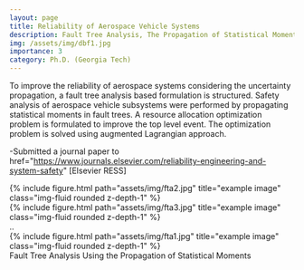 ```yaml
---
layout: page
title: Reliability of Aerospace Vehicle Systems
description: Fault Tree Analysis, The Propagation of Statistical Moments, Resource Allocation, Augmented Lagrangian  
img: /assets/img/dbf1.jpg
importance: 3
category: Ph.D. (Georgia Tech)
---
```


To improve the reliability of aerospace systems considering the uncertainty propagation, a fault tree analysis based formulation is structured. Safety analysis of aerospace vehicle subsystems were performed by propagating statistical moments in fault trees. A resource allocation optimization problem is formulated to improve the top level event. The optimization problem is solved using augmented Lagrangian approach.

 -Submitted a journal paper to <a> href="https://www.journals.elsevier.com/reliability-engineering-and-system-safety" [Elsevier RESS]</a>


<div class="row">
    <div class="col-sm-4 mt-3 mt-md-0">
        {% include figure.html path="assets/img/fta2.jpg" title="example image" class="img-fluid rounded z-depth-1" %}
    </div>
    <div class="col-sm-4 mt-3 mt-md-0">
        {% include figure.html path="assets/img/fta3.jpg" title="example image" class="img-fluid rounded z-depth-1" %}
    </div>
</div>
<div class="caption">
 ..
</div>


<div class="row">
    <div class="col-sm-4 mt-3 mt-md-0">
        {% include figure.html path="assets/img/fta1.jpg" title="example image" class="img-fluid rounded z-depth-1" %}
    </div>
</div>
<div class="caption">
    Fault Tree Analysis Using the Propagation of Statistical Moments
</div>

 

 
